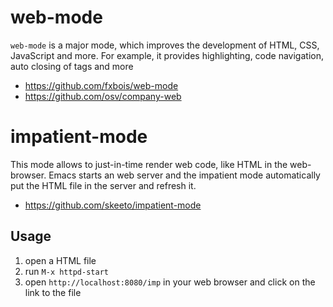 # web-mode

`web-mode` is a major mode, which improves the development of HTML, CSS, JavaScript and more. For example, it provides highlighting, code navigation, auto closing of tags and more

* https://github.com/fxbois/web-mode
* https://github.com/osv/company-web

# impatient-mode

This mode allows to just-in-time render web code, like HTML in the web-browser. Emacs starts an web server and the impatient mode automatically put the HTML file in the server and refresh it.

* https://github.com/skeeto/impatient-mode

## Usage

1. open a HTML file
2. run `M-x httpd-start`
3. open `http://localhost:8080/imp` in your web browser and click on the link to the file
